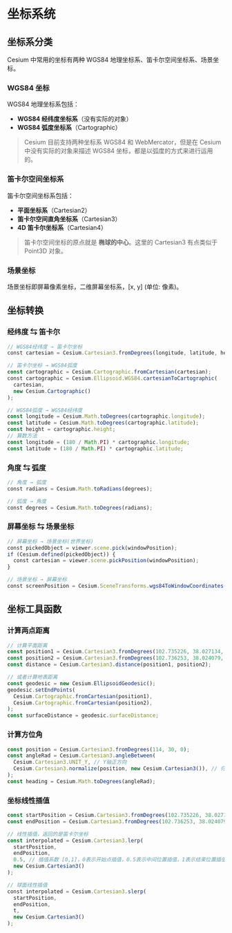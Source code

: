 # 坐标系统

## 坐标系分类

Cesium 中常用的坐标有两种 WGS84 地理坐标系、笛卡尔空间坐标系、场景坐标。

### WGS84 坐标

WGS84 地理坐标系包括：

- **WGS84 经纬度坐标系**（没有实际的对象）
- **WGS84 弧度坐标系**（Cartographic）

> Cesium 目前支持两种坐标系 WGS84 和 WebMercator，但是在 Cesium 中没有实际的对象来描述 WGS84 坐标，都是以弧度的方式来进行运用的。

### 笛卡尔空间坐标系

笛卡尔空间坐标系包括：

- **平面坐标系**（Cartesian2）
- **笛卡尔空间直角坐标系**（Cartesian3）
- **4D 笛卡尔坐标系**（Cartesian4）

>笛卡尔空间坐标的原点就是 **椭球的中心**。这里的 Cartesian3 有点类似于 Point3D 对象。

### 场景坐标

场景坐标即屏幕像素坐标，二维屏幕坐标系，[x, y] (单位: 像素)。



## 坐标转换

### 经纬度 ⇆ 笛卡尔

```typescript
// WGS84经纬度 → 笛卡尔坐标
const cartesian = Cesium.Cartesian3.fromDegrees(longitude, latitude, height);

// 笛卡尔坐标 → WGS84弧度
const cartographic = Cesium.Cartographic.fromCartesian(cartesian);
const cartographic = Cesium.Ellipsoid.WGS84.cartesianToCartographic(
  cartesian, 
  new Cesium.Cartographic()
);

// WGS84弧度 → WGS84经纬度
const longitude = Cesium.Math.toDegrees(cartographic.longitude);
const latitude = Cesium.Math.toDegrees(cartographic.latitude);
const height = cartographic.height;
// 算数方法
const longitude = (180 / Math.PI) * cartographic.longitude;
const latitude = (180 / Math.PI) * cartographic.latitude;
```



### 角度 ⇆ 弧度

```typescript
// 角度 → 弧度
const radians = Cesium.Math.toRadians(degrees);

// 弧度 → 角度
const degrees = Cesium.Math.toDegrees(radians);
```



### 屏幕坐标 ⇆ 场景坐标

```typescript
// 屏幕坐标 → 场景坐标(世界坐标)
const pickedObject = viewer.scene.pick(windowPosition);
if (Cesium.defined(pickedObject)) {
  const cartesian = viewer.scene.pickPosition(windowPosition);
}

// 场景坐标 → 屏幕坐标
const screenPosition = Cesium.SceneTransforms.wgs84ToWindowCoordinates(viewer.scene, cartesian);
```



## 坐标工具函数

### 计算两点距离

```typescript
// 计算平面距离
const position1 = Cesium.Cartesian3.fromDegrees(102.735226, 38.027134, 0);
const position2 = Cesium.Cartesian3.fromDegrees(102.736253, 38.024079, 0);
const distance = Cesium.Cartesian3.distance(position1, position2);

// 或者计算地表距离
const geodesic = new Cesium.EllipsoidGeodesic();
geodesic.setEndPoints(
  Cesium.Cartographic.fromCartesian(position1),
  Cesium.Cartographic.fromCartesian(position2),
);
const surfaceDistance = geodesic.surfaceDistance;
```



### 计算方位角

```typescript
const position = Cesium.Cartesian3.fromDegrees(114, 30, 0);
const angleRad = Cesium.Cartesian3.angleBetween(
  Cesium.Cartesian3.UNIT_Y, // Y轴正方向
  Cesium.Cartesian3.normalize(position, new Cesium.Cartesian3()), // 归一化参数向量
);
const heading = Cesium.Math.toDegrees(angleRad);
```



### 坐标线性插值

```typescript
const startPosition = Cesium.Cartesian3.fromDegrees(102.735226, 38.027134, 0);
const endPosition = Cesium.Cartesian3.fromDegrees(102.736253, 38.024079, 0);

// 线性插值，返回的是笛卡尔坐标
const interpolated = Cesium.Cartesian3.lerp(
  startPosition,
  endPosition,
  0.5, // 插值系数 [0,1]，0表示开始点插值，0.5表示中间位置插值，1表示结束位置插值
  new Cesium.Cartesian3()
);

// 球面线性插值
const interpolated = Cesium.Cartesian3.slerp(
  startPosition,
  endPosition,
  t,
  new Cesium.Cartesian3()
);
```
